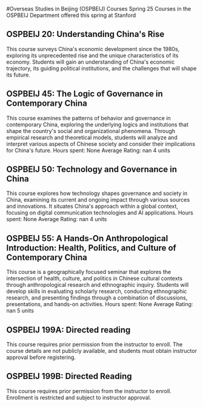 #Overseas Studies in Beijing (OSPBEIJ) Courses Spring 25
Courses in the OSPBEIJ Department offered this spring at Stanford
## OSPBEIJ 20: Understanding China's Rise
This course surveys China's economic development since the 1980s, exploring its unprecedented rise and the unique characteristics of its economy. Students will gain an understanding of China's economic trajectory, its guiding political institutions, and the challenges that will shape its future.
## OSPBEIJ 45: The Logic of Governance in Contemporary China
This course examines the patterns of behavior and governance in contemporary China, exploring the underlying logics and institutions that shape the country's social and organizational phenomena. Through empirical research and theoretical models, students will analyze and interpret various aspects of Chinese society and consider their implications for China's future.
Hours spent: None
Average Rating: nan
4 units
## OSPBEIJ 50: Technology and Governance in China
This course explores how technology shapes governance and society in China, examining its current and ongoing impact through various sources and innovations. It situates China's approach within a global context, focusing on digital communication technologies and AI applications.
Hours spent: None
Average Rating: nan
4 units
## OSPBEIJ 55: A Hands-On Anthropological Introduction:  Health, Politics, and Culture of Contemporary China
This course is a geographically focused seminar that explores the intersection of health, culture, and politics in Chinese cultural contexts through anthropological research and ethnographic inquiry. Students will develop skills in evaluating scholarly research, conducting ethnographic research, and presenting findings through a combination of discussions, presentations, and hands-on activities.
Hours spent: None
Average Rating: nan
5 units
## OSPBEIJ 199A: Directed reading
This course requires prior permission from the instructor to enroll. The course details are not publicly available, and students must obtain instructor approval before registering.
## OSPBEIJ 199B: Directed Reading
This course requires prior permission from the instructor to enroll. Enrollment is restricted and subject to instructor approval.